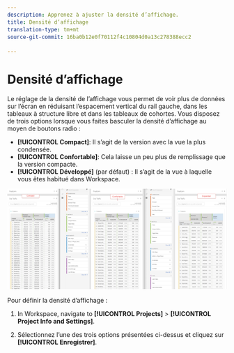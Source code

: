 ```yaml
---
description: Apprenez à ajuster la densité d’affichage.
title: Densité d’affichage
translation-type: tm+mt
source-git-commit: 16ba0b12e0f70112f4c10804d0a13c278388ecc2

---
```



# Densité d’affichage

Le réglage de la densité de l’affichage vous permet de voir plus de données sur l’écran en réduisant l’espacement vertical du rail gauche, dans les tableaux à structure libre et dans les tableaux de cohortes.
Vous disposez de trois options lorsque vous faites basculer la densité d’affichage au moyen de boutons radio :

- **[!UICONTROL Compact]**: Il s’agit de la version avec la vue la plus condensée.
- **[!UICONTROL Confortable]**: Cela laisse un peu plus de remplissage que la version compacte.
- **[!UICONTROL Développé]** (par défaut) : Il s’agit de la vue à laquelle vous êtes habitué dans Workspace.

![](assets/view-density.png)

Pour définir la densité d’affichage :

1. In Workspace, navigate to **[!UICONTROL Projects]** &gt; **[!UICONTROL Project Info and Settings]**.

1. Sélectionnez l’une des trois options présentées ci-dessus et cliquez sur **[!UICONTROL Enregistrer]**.
